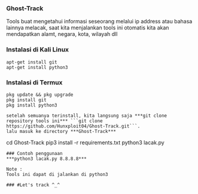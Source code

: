 ### Ghost-Track
Tools buat mengetahui informasi seseorang melalui ip address atau bahasa lainnya melacak, saat kita menjalankan tools ini otomatis kita akan mendapatkan alamt, negara, kota, wilayah dll 

### Instalasi di Kali Linux 
```
apt-get install git 
apt-get install python3
```

### Instalasi di Termux
```
pkg update && pkg upgrade
pkg install git
pkg install python3

setelah semuanya terinstall, kita langsung saja ***git clone repository tools ini*** ```git clone https://github.com/Hunxploit04/Ghost-Track.git```.
lalu masuk ke directory ***Ghost-Track***
```
cd Ghost-Track
pip3 install -r requirements.txt
python3 lacak.py <Masukan IP Target>
```
### Contoh penggunaan
***python3 lacak.py 8.8.8.8***

Note :
Tools ini dapat di jalankan di python3 

### #Let's track ^_^

